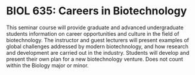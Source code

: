 # BIOL 635: Careers in Biotechnology

This seminar course will provide graduate and advanced undergraduate students information on career opportunities and culture in the field of biotechnology. The instructor and guest lecturers will present examples of global challenges addressed by modern biotechnology, and how research and development are carried out in the industry. Students will develop and present their own plan for a new biotechnology venture. Does not count within the Biology major or minor.